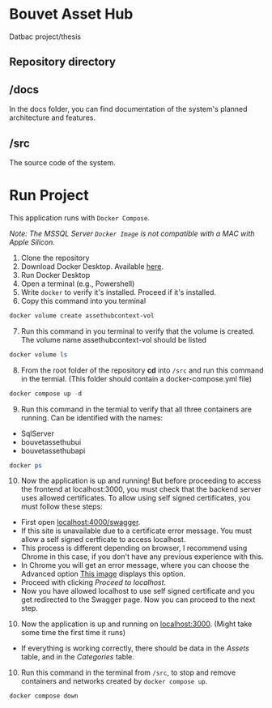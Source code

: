 # Bouvet Asset Hub
Datbac project/thesis


## Repository directory
## /docs
In the docs folder, you can find documentation of the system's planned architecture and features.
## /src
The source code of the system.


# Run Project
This application runs with `Docker Compose`. 

*Note:  The MSSQL Server `Docker Image` is not compatible with a MAC with Apple Silicon.*

1. Clone the repository
1. Download Docker Desktop. Available [here](https://docs.docker.com/get-docker/).
1. Run Docker Desktop
1. Open a terminal (e.g., Powershell)
1. Write `docker` to verify it's installed. Proceed if it's installed.
1. Copy this command into you terminal
```powershell
docker volume create assethubcontext-vol
```
7. Run this command in you terminal to verify that the volume is created. The volume name assethubcontext-vol should be listed
```powershell
docker volume ls
```
8. From the root folder of the repository **cd** into `/src` and run this command in the termial. (This folder should contain a docker-compose.yml file)
```powershell
docker compose up -d
```
9. Run this command in the termial to verify that all three containers are running. Can be identified  with the names:
- SqlServer
- bouvetassethubui
- bouvetassethubapi

```powershell
docker ps
```
10. Now the application is up and running! But before proceeding to access the frontend at localhost:3000, you must check that the backend server uses allowed  certificates. To allow using self signed certificates, you must follow these steps:
- First open [localhost:4000/swagger](https://localhost:4000/swagger). 
- If this site is unavailable due to a certificate error message. You must allow a self signed certficate to access localhost. 
- This process is  different depending on browser, I recommend using Chrome in this case, if you don't have any previous experience with this. 
- In Chrome you will get an error message, where you can choose the Advanced option [This image](https://i.stack.imgur.com/DoqzS.png) displays this option.
- Proceed with clicking *Proceed to localhost*. 
- Now you have allowed localhost to use self signed certificate and you get redirected to the Swagger page. Now you can proceed to the next step.
10. Now the application is up and running on [localhost:3000](http://localhost:3000). (Might take some time the first time it runs)
- If everything is working correctly, there should be data in the *Assets* table, and in the *Categories* table.
10. Run this command in the terminal from  `/src`, to stop and remove containers and networks created by `docker compose up`.
```powershell
docker compose down
```

